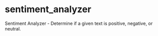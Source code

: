 # sentiment_analyzer
Sentiment Analyzer - Determine if a given text is positive, negative, or neutral.
